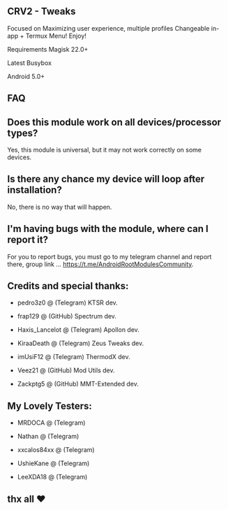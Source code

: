 ## CRV2 - Tweaks
Focused on Maximizing user experience, multiple profiles Changeable in-app + Termux Menu! Enjoy!

Requirements
Magisk 22.0+

Latest Busybox

Android 5.0+


## FAQ

## Does this module work on all devices/processor types? 
Yes, this module is universal, but it may not work correctly on some devices.

## Is there any chance my device will loop after installation? 
No, there is no way that will happen.

## I'm having bugs with the module, where can I report it? 
For you to report bugs, you must go to my telegram channel and report there, group link ... https://t.me/AndroidRootModulesCommunity.



## Credits and special thanks:

* pedro3z0 @ (Telegram) KTSR dev.

* frap129 @ (GitHub) Spectrum dev.

* Haxis_Lancelot @ (Telegram) Apollon dev.

* KiraaDeath @ (Telegram) Zeus Tweaks dev.

* imUsiF12 @ (Telegram) ThermodX dev.

* Veez21 @ (GitHub) Mod Utils dev.

* Zackptg5 @ (GitHub) MMT-Extended dev.

## My Lovely Testers:

* MRDOCA @ (Telegram)

* Nathan @ (Telegram)

* xxcalos84xx @ (Telegram)

* UshieKane @ (Telegram)

* LeeXDA18 @ (Telegram)


## thx all ❤️
# 

